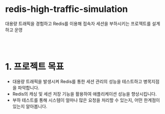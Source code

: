 # redis-high-traffic-simulation
대용량 트래픽을 경험하고 Redis를 이용해 접속자 세션을 부하시키는 프로젝트를 설계하고 운영

<br/>
<br/>

# 1. 프로젝트 목표
 - 대용량 트래픽을 발생시켜 Redis를 통한 세션 관리의 성능을 테스트하고 병목지점을 파악합니다.
 - Redis의 캐싱 및 세션 저장 기능을 활용하여 애플리케이션 성능을 향상시킵니다.
 - 부하 테스트를 통해 시스템이 얼마나 많은 요청을 처리할 수 있는지, 어떤 한계점이 있는지 알아봅니다.
